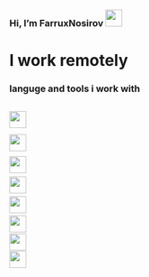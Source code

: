 ###  Hi, I’m FarruxNosirov <img src="https://media.giphy.com/media/hvRJCLFzcasrR4ia7z/giphy.gif" width="30px"/>
# I work remotely <br/>
### languge and tools i work with

<code> <img src="https://cdn-icons-png.flaticon.com/512/919/919827.png?w=360" width="30px" height="30px"/> <code/>
<code> <img src="https://toppng.com/uploads/preview/html-css-js-icons-11563328364gmstz4ubs9.png" width="30px" height="30px"/> <code/>
<code> <img src="https://e7.pngegg.com/pngimages/602/440/png-clipart-javascript-open-logo-number-js-angle-text.png" width="30px" height="30px"/> <code/>
<code> <img src="https://toppng.com/uploads/preview/bootstrap-featured-image-bootstrap-3-logo-11563293130teouf93qpu.png" width="30px" height="30px"/> <code/>
<code> <img src="https://icon-library.com/images/react-icon/react-icon-29.jpg"  width="30px"/> <code/>
<code> <img src="https://miro.medium.com/max/1400/1*z1U7SJeqK_JJXUYei5uD8w.png" width="30px" height="30px"/> <code/>
<code> <img src="https://iconape.com/wp-content/png_logo_vector/typescript.png" width="30px" height="30px"/> <code/>
  <code> <img src="https://repository-images.githubusercontent.com/347723622/92065800-865a-11eb-9626-dff3cb7fef55" width="30px" height="30px"/> <code/>
